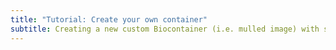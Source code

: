 ```yaml
---
title: "Tutorial: Create your own container"
subtitle: Creating a new custom Biocontainer (i.e. mulled image) with specific software.
---
```

